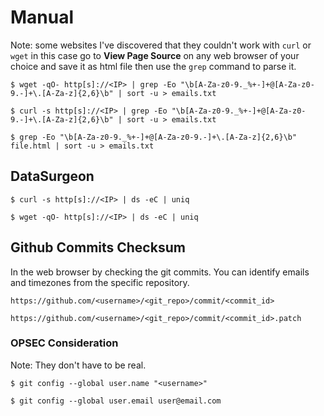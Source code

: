 # Manual

Note: some websites I've discovered that they couldn't work with `curl` or `wget` in this case go to **View Page Source** on any web browser of your choice and save it as html file then use the `grep` command to parse it.

```
$ wget -qO- http[s]://<IP> | grep -Eo "\b[A-Za-z0-9._%+-]+@[A-Za-z0-9.-]+\.[A-Za-z]{2,6}\b" | sort -u > emails.txt

$ curl -s http[s]://<IP> | grep -Eo "\b[A-Za-z0-9._%+-]+@[A-Za-z0-9.-]+\.[A-Za-z]{2,6}\b" | sort -u > emails.txt

$ grep -Eo "\b[A-Za-z0-9._%+-]+@[A-Za-z0-9.-]+\.[A-Za-z]{2,6}\b" file.html | sort -u > emails.txt
```

## DataSurgeon

```
$ curl -s http[s]://<IP> | ds -eC | uniq

$ wget -qO- http[s]://<IP> | ds -eC | uniq
```

## Github Commits Checksum

In the web browser by checking the git commits. You can identify emails and timezones from the specific repository.

```
https://github.com/<username>/<git_repo>/commit/<commit_id>

https://github.com/<username>/<git_repo>/commit/<commit_id>.patch
```

### OPSEC Consideration

Note: They don't have to be real.

```
$ git config --global user.name "<username>"

$ git config --global user.email user@email.com
```